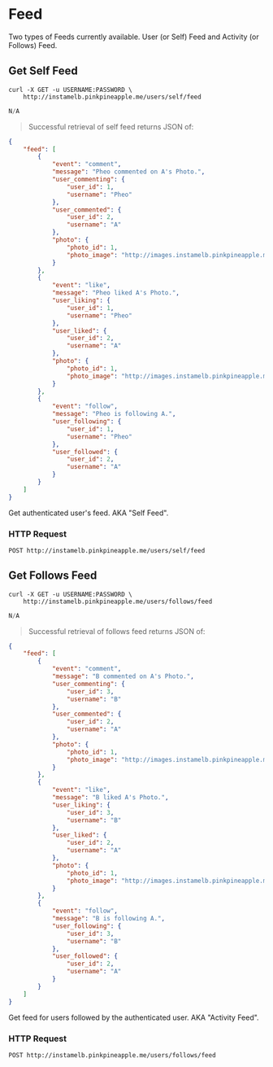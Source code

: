 # Feed

Two types of Feeds currently available. User (or Self) Feed and Activity (or Follows) Feed.

## Get Self Feed

```shell
curl -X GET -u USERNAME:PASSWORD \
    http://instamelb.pinkpineapple.me/users/self/feed
```

```java
N/A
```

> Successful retrieval of self feed returns JSON of:

```json
{
    "feed": [
        {
            "event": "comment",
            "message": "Pheo commented on A's Photo.",
            "user_commenting": {
                "user_id": 1,
                "username": "Pheo"
            },
            "user_commented": {
                "user_id": 2,
                "username": "A"
            },
            "photo": {
                "photo_id": 1,
                "photo_image": "http://images.instamelb.pinkpineapple.me/1.jpg"
            }
        },
        {
            "event": "like",
            "message": "Pheo liked A's Photo.",
            "user_liking": {
                "user_id": 1,
                "username": "Pheo"
            },
            "user_liked": {
                "user_id": 2,
                "username": "A"
            },
            "photo": {
                "photo_id": 1,
                "photo_image": "http://images.instamelb.pinkpineapple.me/1.jpg"
            }
        },
        {
            "event": "follow",
            "message": "Pheo is following A.",
            "user_following": {
                "user_id": 1,
                "username": "Pheo"
            },
            "user_followed": {
                "user_id": 2,
                "username": "A"
            }
        }
    ]
}
```

Get authenticated user's feed. AKA "Self Feed".

### HTTP Request

`POST http://instamelb.pinkpineapple.me/users/self/feed`


## Get Follows Feed

```shell
curl -X GET -u USERNAME:PASSWORD \
    http://instamelb.pinkpineapple.me/users/follows/feed
```

```java
N/A
```

> Successful retrieval of follows feed returns JSON of:

```json
{
    "feed": [
        {
            "event": "comment",
            "message": "B commented on A's Photo.",
            "user_commenting": {
                "user_id": 3,
                "username": "B"
            },
            "user_commented": {
                "user_id": 2,
                "username": "A"
            },
            "photo": {
                "photo_id": 1,
                "photo_image": "http://images.instamelb.pinkpineapple.me/1.jpg"
            }
        },
        {
            "event": "like",
            "message": "B liked A's Photo.",
            "user_liking": {
                "user_id": 3,
                "username": "B"
            },
            "user_liked": {
                "user_id": 2,
                "username": "A"
            },
            "photo": {
                "photo_id": 1,
                "photo_image": "http://images.instamelb.pinkpineapple.me/1.jpg"
            }
        },
        {
            "event": "follow",
            "message": "B is following A.",
            "user_following": {
                "user_id": 3,
                "username": "B"
            },
            "user_followed": {
                "user_id": 2,
                "username": "A"
            }
        }
    ]
}
```

Get feed for users followed by the authenticated user. AKA "Activity Feed".

### HTTP Request

`POST http://instamelb.pinkpineapple.me/users/follows/feed`

